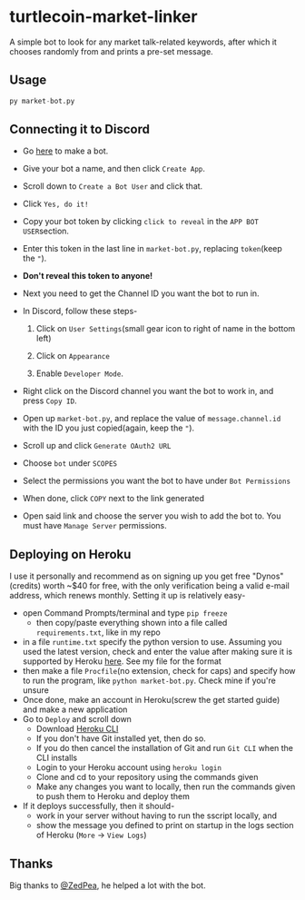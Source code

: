 # turtlecoin-market-linker

A simple bot to look for any market talk-related keywords, after which it chooses randomly from and prints a pre-set message.

## Usage

``` py
py market-bot.py
```

## Connecting it to Discord

* Go [here](https://discordapp.com/developers/applications/me#top) to make a bot.
* Give your bot a name, and then click `Create App`.
* Scroll down to `Create a Bot User` and click that.
* Click `Yes, do it!`
* Copy your  bot token by clicking `click to reveal` in the `APP BOT USER`section.
* Enter this token in the last line in `market-bot.py`, replacing `token`(keep the `"`).
* **Don't reveal this token to anyone!**
* Next you need to get the Channel ID you want the bot to run in.
* In Discord, follow these steps-

   1. Click on `User Settings`(small gear icon to right of name in the bottom left) 

   2. Click on `Appearance` 

   3. Enable `Developer Mode`.
* Right click on the Discord channel you want the bot to work in, and press `Copy ID`.
* Open up `market-bot.py`, and replace the value of `message.channel.id` with the ID you just copied(again, keep the `"`).
* Scroll up and click `Generate OAuth2 URL`
* Choose `bot` under `SCOPES`
* Select the permissions you want the bot to have under `Bot Permissions`
* When done, click `COPY` next to the link generated
* Open said link and choose the server you wish to add the bot to. You must have `Manage Server` permissions.

## Deploying on Heroku

I use it personally and recommend as on signing up you get free "Dynos"(credits) worth ~$40 for free, with the only verification being a valid e-mail address, which renews monthly. Setting it up is relatively easy-

* open Command Prompts/terminal and type `pip freeze`
  * then copy/paste everything shown into a file called `requirements.txt`, like in my repo
* in a file `runtime.txt` specify the python version to use. Assuming you used the latest version, check and enter the value after making sure it is supported by Heroku [here](https://devcenter.heroku.com/articles/python-runtimes). See my file for the format
* then make a file `Procfile`(no extension, check for caps) and specify how to run the program, like `python market-bot.py`. Check mine if you're unsure
* Once done, make an account in Heroku(screw the get started guide) and make a new application
* Go to `Deploy` and scroll down
  * Download [Heroku CLI](https://devcenter.heroku.com/articles/heroku-cli)
  * If you don't have Git installed yet, then do so.
  * If you do then cancel the installation of Git and run `Git CLI` when the CLI installs
  * Login to your Heroku account using `heroku login`
  * Clone and cd to your repository using the commands given
  * Make any changes you want to locally, then run the commands given to push them to Heroku and deploy them
* If it deploys successfully, then it should-
  * work in your server without having to run the sscript locally, and
  * show the message you defined to print on startup in the logs section of Heroku (`More` -> `View Logs`)

## Thanks

Big thanks to [@ZedPea](https://github.com/zedpea), he helped a lot with the bot.
